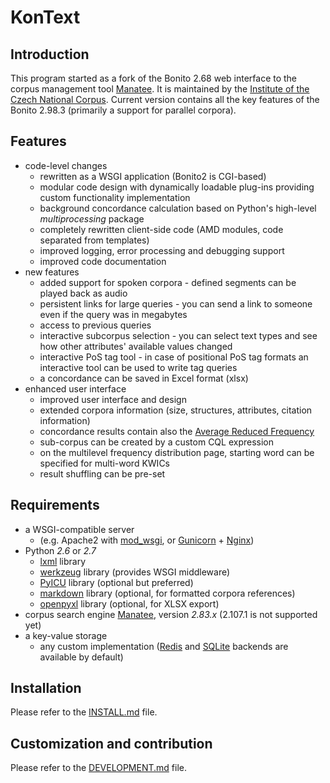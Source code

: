 KonText
=======

Introduction
------------

This program started as a fork of the Bonito 2.68 web interface to the corpus management tool
[Manatee](http://nlp.fi.muni.cz/trac/noske). It is maintained by the
[Institute of the Czech National Corpus](http://ucnk.ff.cuni.cz/).
Current version contains all the key features of the Bonito 2.98.3 (primarily a support for parallel
corpora).

Features
--------

* code-level changes
    * rewritten as a WSGI application (Bonito2 is CGI-based)
    * modular code design with dynamically loadable plug-ins providing custom functionality implementation
    * background concordance calculation based on Python's high-level *multiprocessing* package
    * completely rewritten client-side code (AMD modules, code separated from templates)
    * improved logging, error processing and debugging support
    * improved code documentation
* new features
    * added support for spoken corpora - defined segments can be played back as audio
    * persistent links for large queries - you can send a link to someone even if the query was in megabytes
    * access to previous queries
    * interactive subcorpus selection - you can select text types and see how other attributes' available values changed
    * interactive PoS tag tool - in case of positional PoS tag formats an interactive tool can be used to write tag queries
    * a concordance can be saved in Excel format (xlsx)
* enhanced user interface
    * improved user interface and design
    * extended corpora information (size, structures, attributes, citation information)
    * concordance results contain also the [Average Reduced Frequency](http://lrec.elra.info/proceedings/lrec2006/pdf/11_pdf.pdf)
    * sub-corpus can be created by a custom CQL expression
    * on the multilevel frequency distribution page, starting word can be specified for multi-word KWICs
    * result shuffling can be pre-set


Requirements
------------

* a WSGI-compatible server
    * (e.g. Apache2 with [mod_wsgi](https://code.google.com/p/modwsgi/), or [Gunicorn](http://gunicorn.org/) + [Nginx](http://nginx.org/))
* Python *2.6* or *2.7*
    * [lxml](http://lxml.de/) library
    * [werkzeug](http://werkzeug.pocoo.org/) library (provides WSGI middleware)
    * [PyICU](https://pypi.python.org/pypi/PyICU) library (optional but preferred)
    * [markdown](https://pypi.python.org/pypi/Markdown) library (optional, for formatted corpora references)
    * [openpyxl](https://pythonhosted.org/openpyxl/) library (optional, for XLSX export)
* corpus search engine [Manatee](http://nlp.fi.muni.cz/trac/noske), version *2.83.x* (2.107.1 is not supported yet)
* a key-value storage
    * any custom implementation ([Redis](http://redis.io/) and [SQLite](https://sqlite.org/) backends are available by default) 


Installation
------------

Please refer to the [INSTALL.md](INSTALL.md) file.


Customization and contribution
------------------------------

Please refer to the [DEVELOPMENT.md](DEVELOPMENT.md) file.